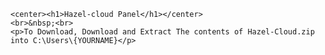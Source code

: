    <center><h1>Hazel-cloud Panel</h1></center>
    <br>&nbsp;<br>
    <p>To Download, Download and Extract The contents of Hazel-Cloud.zip into C:\Users\{YOURNAME}</p>
